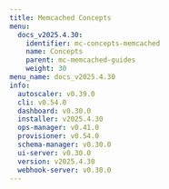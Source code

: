 ```yaml
---
title: Memcached Concepts
menu:
  docs_v2025.4.30:
    identifier: mc-concepts-memcached
    name: Concepts
    parent: mc-memcached-guides
    weight: 30
menu_name: docs_v2025.4.30
info:
  autoscaler: v0.39.0
  cli: v0.54.0
  dashboard: v0.30.0
  installer: v2025.4.30
  ops-manager: v0.41.0
  provisioner: v0.54.0
  schema-manager: v0.30.0
  ui-server: v0.30.0
  version: v2025.4.30
  webhook-server: v0.30.0
---
```


